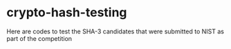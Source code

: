 # crypto-hash-testing
Here are codes to test the SHA-3 candidates that were submitted to NIST as part of the competition 
